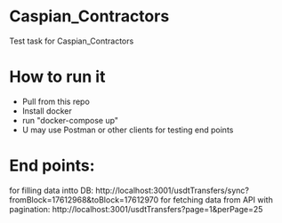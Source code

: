 # Caspian_Contractors
Test task for Caspian_Contractors

# How to run it
- Pull from this repo
- Install docker
- run "docker-compose up"
- U may use Postman or other clients for testing end points

# End points:
for filling data intto DB: 
 http://localhost:3001/usdtTransfers/sync?fromBlock=17612968&toBlock=17612970 
for fetching data from API with pagination:
http://localhost:3001/usdtTransfers?page=1&perPage=25

